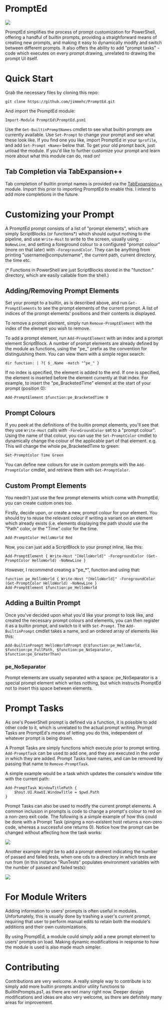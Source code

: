 # PromptEd
![](http://i.imgur.com/MhDVchm.gif)

PromptEd simplifies the process of prompt customization for PowerShell, offering a handful of builtin prompts, providing a straighforward means of creating new prompts, and making it easy to dynamically modify and switch between different prompts.  It also offers the ability to add "prompt tasks" - code which executes on every prompt drawing, unrelated to drawing the prompt UI itself.

# Quick Start
Grab the necessary files by cloning this repo:
```
git clone https://github.com/jimmehc/PromptEd.git
```

And import the PromptEd module:
```
Import-Module PromptEd\PromptEd.psm1
```
Use the `Get-BuiltinPromptNames` cmdlet to see what builtin prompts are currently available.  Use `Set-Prompt` to change your prompt and see what these look like.  If you find one you like, import PromptEd in your `$profile`, and add `Set-Prompt <Name>` below that.  To get your old prompt back, just unload the module.  If you'd like to further customize your prompt and learn more about what this module can do, read on!

## Tab Completion via TabExpansion++

Tab completion of builtin prompt names is provided via the [TabExpansion++](https://github.com/lzybkr/TabExpansionPlusPlus) module.  Import this prior to importing PromptEd to enable this.  I intend to add more completions in the future.

# Customizing your Prompt
A PromptEd prompt consists of a list of "prompt elements", which are simply ScriptBlocks (or functions\*) which should output nothing to the pipeline, and use `Write-Host` to write to the screen, usually using `-NoNewLine`, and setting a foreground colour to a configured "prompt colour" (more on that later) with `-ForegroundColor`.  They can be anything from printing "username@computername", the current path, current directory, the time etc.

(\* Functions in PowerShell are just ScriptBlocks stored in the "function:" directory, which are easily callable from the shell.)

## Adding/Removing Prompt Elements
Set your prompt to a builtin, as is described above, and run `Get-PromptElements` to see the prompt elements of the current prompt.  A list of indices of the prompt elements' positions and their contents is displayed.

To remove a prompt element, simply run `Remove-PromptElement` with the index of the element you wish to remove.

To add a prompt element, run `Add-PromptElement` with an index and a prompt element ScriptBlock. A number of prompt elements are already defined by the module as functions, using the "pe\_" prefix as the convention for distinguishing them.  You can view them with a simple regex search:

```
dir function: | ?{ $_.Name -match "^pe_" }
```

If no index is specified, the element is added to the end.  If one is specified, the element is inserted before the element currently at that index.  For example, to insert the "pe\_BracketedTime" element at the start of your prompt (position 0):

```
Add-PromptElement $function:pe_BracketedTime 0
```

## Prompt Colours
If you peek at the definitions of the builtin prompt elements, you'll see that they use `Write-Host` calls with `-ForeGroundColor` set to a "prompt colour".  Using the name of that colour, you can use the `Set-PromptColor` cmdlet to dynamically change the colour of the applicable part of that element.  e.g. This will change the whole pe\_BracketedTime to green:
```
Set-PromptColor Time Green
```

You can define new colours for use in custom prompts with the `Add-PromptColor` cmdlet, and retrieve them with `Get-PromptColor`.

## Custom Prompt Elements
You needn't just use the few prompt elements which come with PromptEd, you can create custom ones too.

Firstly, decide upon, or create a new, prompt colour for your element.  You should try to reuse the relevant colour if writing a variant on an element which already exists (i.e. elements displaying the path should use the "Path" color, or the "Time" color for the time.
```
Add-PromptColor HelloWorld Red
```

Now, you can just add a ScriptBlock to your prompt inline, like this:
```
Add-PromptElement { Write-Host "[HelloWorld]" -ForegroundColor (Get-PromptColor HelloWorld) -NoNewLine }
```

However, I recommend creating a "pe\_\*", function and using that:
```
function pe_HelloWorld { Write-Host "[HelloWorld]" -ForegroundColor (Get-PromptColor HelloWorld) -NoNewLine }
Add-PromptElement $function:pe_HelloWorld
```

## Adding a Builtin Prompt
Once you've decided upon what you'd like your prompt to look like, and created the necessary prompt colours and elements, you can then register it as a builtin prompt, and switch to it with `Set-Prompt`.  The `Add-BuiltinPrompt` cmdlet takes a name, and an ordered array of elements like this:
```
Add-BuiltinPrompt HelloWorldPrompt @($function:pe_HelloWorld, $function:pe_FullPath, $function:pe_NoSeparator, $function:pe_GreaterThan)
```

### pe\_NoSeparator
Prompt elements are usually separated with a space.  pe\_NoSeparator is a special prompt element which writes nothing, but which instructs PromptEd not to insert this space between elements.  

# Prompt Tasks
As one's PowerShell prompt is defined via a function, it is possible to add other code to it, which is unrelated to the actual prompt writing.  Prompt Tasks are PromptEd's means of letting you do this, independent of whatever prompt is being drawn.

A Prompt Tasks are simply functions which execute prior to prompt writing. `Add-PromptTask` can be used to add one, and they are executed in the order in which they are added.  Prompt Tasks have names, and can be removed by passing that name to `Remove-PromptTask`.

A simple example would be a task which updates the console's window title with the current path:
```
Add-PromptTask WindowTitlePath {           
    $host.UI.RawUI.WindowTitle = $pwd.Path 
}                                          
```

Prompt Tasks can also be used to modify the current prompt elements.  A common inclusion in prompts is code to change a prompt's colour to red on a non-zero exit code.  The following is a simple example of how this could be done with a Prompt Task (pinging a non-existent host returns a non-zero code, whereas a successful one returns 0).  Notice how the prompt can be changed without affecting how the task works:

![](http://i.imgur.com/fvsYTTl.png)

Another example might be to add a prompt element indicating the number of passed and failed tests, when one cds to a directory in which tests are run from (in this instance "RunTests" populates environment variables with the number of passed and failed tests):

![](http://i.imgur.com/9B8isIs.png)

# For Module Writers
Adding information to users' prompts is often useful in modules.  Unfortunately, this is usually done by trashing a user's current prompt, requiring that user to perform manual edits to retain both the module's additions and their own customizations.  

By using PromptEd, a module could simply add a new prompt element to users' prompts on load.  Making dynamic modifications in response to how the module is used is also made much simpler.

# Contributing
Contributions are very welcome.  A really simple way to contribute is to simply add more builtin prompts and/or utility functions to BuiltInPrompts.ps1, as there are not many right now.  Deeper design modifications and ideas are also very welcome, as there are definitely many areas for improvement.
